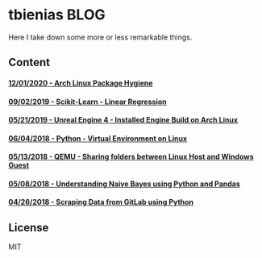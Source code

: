 # tbienias BLOG #
Here I take down some more or less remarkable things.

## Content ##

#### [12/01/2020 - Arch Linux Package Hygiene](/posts/arch-package-hygiene.md) ####

#### [09/02/2019 - Scikit-Learn - Linear Regression](/posts/scikit-learn_linear-regression.ipynb) ####

#### [05/21/2019 - Unreal Engine 4 - Installed Engine Build on Arch Linux](/posts/ue4-installed-build.md) ####

#### [06/04/2018 - Python - Virtual Environment on Linux](/posts/python-virtualenv.md) ####

#### [05/13/2018 - QEMU - Sharing folders between Linux Host and Windows Guest](/posts/qemu-share-folder.md) ####

#### [05/08/2018 - Understanding Naive Bayes using Python and Pandas](/posts/understanding-naive-bayes.md) ####

#### [04/26/2018 - Scraping Data from GitLab using Python](/posts/gitlab-data-scraping.md) ####

## License ##
MIT
